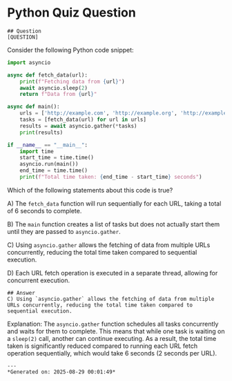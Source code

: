 # Python Quiz Question
    
    ## Question
    [QUESTION]
Consider the following Python code snippet:

```python
import asyncio

async def fetch_data(url):
    print(f"Fetching data from {url}")
    await asyncio.sleep(2)
    return f"Data from {url}"

async def main():
    urls = ['http://example.com', 'http://example.org', 'http://example.net']
    tasks = [fetch_data(url) for url in urls]
    results = await asyncio.gather(*tasks)
    print(results)

if __name__ == "__main__":
    import time
    start_time = time.time()
    asyncio.run(main())
    end_time = time.time()
    print(f"Total time taken: {end_time - start_time} seconds")
```

Which of the following statements about this code is true?

A) The `fetch_data` function will run sequentially for each URL, taking a total of 6 seconds to complete.

B) The `main` function creates a list of tasks but does not actually start them until they are passed to `asyncio.gather`.

C) Using `asyncio.gather` allows the fetching of data from multiple URLs concurrently, reducing the total time taken compared to sequential execution.

D) Each URL fetch operation is executed in a separate thread, allowing for concurrent execution.
    
    ## Answer
    C) Using `asyncio.gather` allows the fetching of data from multiple URLs concurrently, reducing the total time taken compared to sequential execution.

Explanation: The `asyncio.gather` function schedules all tasks concurrently and waits for them to complete. This means that while one task is waiting on a `sleep(2)` call, another can continue executing. As a result, the total time taken is significantly reduced compared to running each URL fetch operation sequentially, which would take 6 seconds (2 seconds per URL).
    
    ---
    *Generated on: 2025-08-29 00:01:49*
    